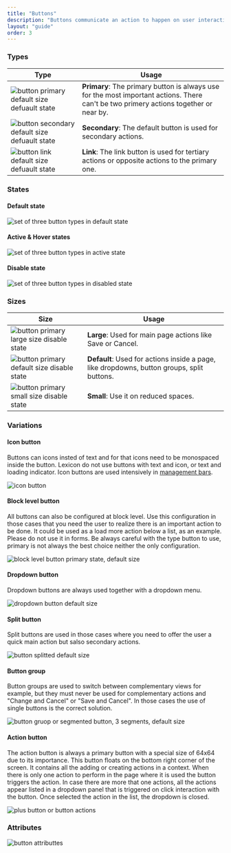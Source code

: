 ```yaml
---
title: "Buttons"
description: "Buttons communicate an action to happen on user interaction."
layout: "guide"
order: 3
---
```


### Types

| Type | Usage |
| ---- | ----- |
| ![button primary default size defuault state](/images/lexicon-1/buttonPrimaryDefaultDefault.png) | **Primary**: The primary button is always use for the most important actions. There can't be two primery actions together or near by. |
| ![button secondary default size defuault state](/images/lexicon-1/buttonSecondaryDefaultDefault.png) | **Secondary**: The default button is used for secondary actions. |
| ![button link default size defuault state](/images/lexicon-1/buttonLinkDefaultDefault.png) | **Link**: The link button is used for tertiary actions or opposite actions to the primary one.  |

### States

#### Default state

![set of three button types in default state](/images/lexicon-1/buttonsDefault.png)

#### Active & Hover states

![set of three button types in active state](/images/lexicon-1/buttonsActive.png)

#### Disable state

![set of three button types in disabled state](/images/lexicon-1/buttonsDisabled.png)

### Sizes

| Size | Usage |
| ---- | ----- |
| ![button primary large size disable state](/images/lexicon-1/buttonPrimaryLargeDefault.png) | **Large**: Used for main page actions like Save or Cancel. |
| ![button primary default size disable state](/images/lexicon-1/buttonPrimaryDefaultDefault.png) | **Default**: Used for actions inside a page, like dropdowns, button groups, split buttons. |
| ![button primary small size disable state](/images/lexicon-1/buttonPrimarySmallDefault.png) | **Small**: Use it on reduced spaces. |

### Variations

#### Icon button

Buttons can icons insted of text and for that icons need to be monospaced inside the button. Lexicon do not use buttons with text and icon, or text and loading indicator. Icon buttons are used intensively in [management bars](../management_bar).

![icon button](/images/lexicon-1/buttonIcon.png)

#### Block level button

All buttons can also be configured at block level. Use this configuration in those cases that you need the user to realize there is an important action to be done. It could be used as a load more action below a list, as an example. Please do not use it in forms. Be always careful with the type button to use, primary is not always the best choice neither the only configuration.

![block level button primary state, default size](/images/lexicon-1/buttonBlockLevelPrimary.png)

#### Dropdown button

Dropdown buttons are always used together with a dropdown menu.

![dropdown button default size](/images/lexicon-1/buttonDropdownDefault.png)

#### Split button

Split buttons are used in those cases where you need to offer the user a quick main action but salso secondary actions.

![button splitted default size](/images/lexicon-1/buttonSplitDefault.png)

#### Button group

Button groups are used to switch between complementary views for example, but they must never be used for complementary actions and "Change and Cancel" or "Save and Cancel". In those cases the use of single buttons is the correct solution.

![button gruop or segmented button, 3 segments, default size](/images/lexicon-1/buttonGroupDefault.png)

#### Action button

The action button is always a primary button with a special size of 64x64 due to its importance. This button floats on the bottom right corner of the screen. It contains all the adding or creating actions in a context. When there is only one action to perform in the page where it is used the button triggers the action. In case there are more that one actions, all the actions appear listed in a dropdown panel that is triggered on click interaction with the button. Once selected the action in the list, the dropdown is closed.

![plus button or button actions](/images/lexicon-1/buttonPlus.png)

### Attributes

![button attributtes](/images/lexicon-1/buttonAttributtes.png)

